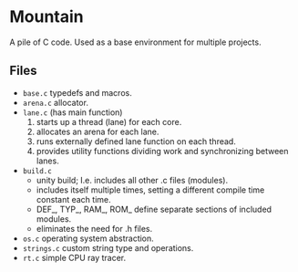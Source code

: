 # Mountain

A pile of C code. Used as a base environment for multiple projects.

## Files

- `base.c` typedefs and macros.
- `arena.c` allocator.
- `lane.c` (has main function)
  1. starts up a thread (lane) for each core.
  2. allocates an arena for each lane.
  3. runs externally defined lane function on each thread.
  4. provides utility functions dividing work and synchronizing between lanes.
- `build.c`
  - unity build; I.e. includes all other .c files (modules).
  - includes itself multiple times, setting a different compile time constant each time.
  - DEF\_, TYP\_, RAM\_, ROM\_ define separate sections of included modules.
  - eliminates the need for .h files.
- `os.c` operating system abstraction.
- `strings.c` custom string type and operations.
- `rt.c` simple CPU ray tracer.

